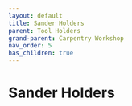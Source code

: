```yaml
---
layout: default
title: Sander Holders
parent: Tool Holders
grand-parent: Carpentry Workshop
nav_order: 5
has_children: true
---
```

# Sander Holders
